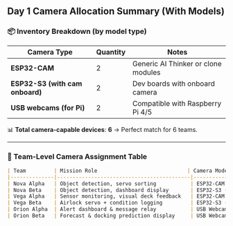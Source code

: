 

##  Day 1 Camera Allocation Summary (With Models)

### 📦 Inventory Breakdown (by model type)

| Camera Type         | Quantity | Notes                                |
|---------------------|----------|--------------------------------------|
| **ESP32-CAM**       | 2        | Generic AI Thinker or clone modules  |
| **ESP32-S3 (with cam onboard)** | 2        | Dev boards with onboard camera         |
| **USB webcams (for Pi)** | 2        | Compatible with Raspberry Pi 4/5     |

📊 **Total camera-capable devices**: **6** → Perfect match for 6 teams.

---

### 🎯 Team-Level Camera Assignment Table

```markdown
| Team         | Mission Role                             | Camera Model Assigned      | Reason                            |
|--------------|-------------------------------------------|-----------------------------|------------------------------------|
| Nova Alpha   | Object detection, servo sorting           | ESP32-CAM                   | Needs real-time classification     |
| Nova Beta    | Object detection, dashboard display       | ESP32-S3 (with cam onboard) | LED/OLED overlay + onboard cam     |
| Vega Alpha   | Sensor monitoring, visual deck feedback   | ESP32-CAM (spare)           | For baseline time-lapse test       |
| Vega Beta    | Airlock servo + condition logging         | ESP32-S3 (with cam onboard) | Logs object entry at airlock       |
| Orion Alpha  | Alert dashboard & message relay           | USB Webcam #1               | Logs dashboard state transitions   |
| Orion Beta   | Forecast & docking prediction display     | USB Webcam #2               | Logs forecast charts or dashboards |
```

